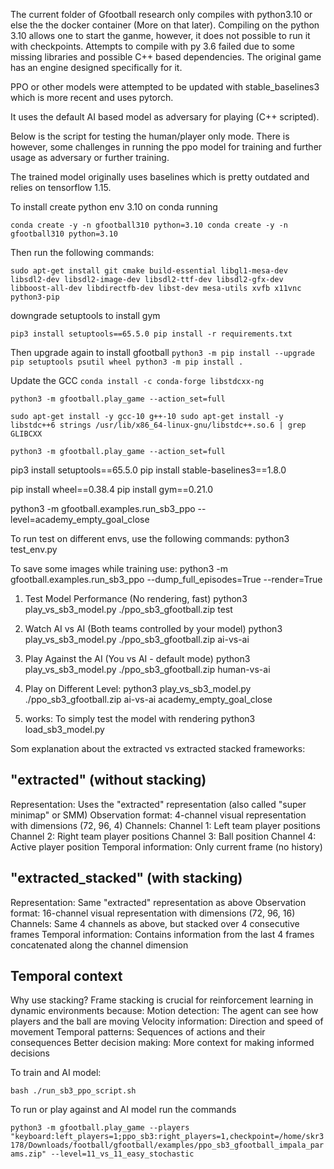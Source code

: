 The current folder of Gfootball research only compiles with python3.10 or else the the docker container (More on that later).
Compiling on the python 3.10 allows one to start the ganme, however, it does not possible to run it with checkpoints. Attempts to compile with py 3.6 failed due to some missing libraries and possible C++ based dependencies. The original game has an engine designed specifically for it. 

PPO or other models were attempted to be updated with stable_baselines3 which is more recent and uses pytorch. 

It uses the default AI based model as adversary for playing (C++ scripted).




Below is the script for testing the human/player only mode. 
There is however, some challenges in running the ppo model for training and further usage as adversary or further training. 

The trained model originally uses baselines which is pretty outdated and relies on tensorflow 1.15. 



To install create python env 3.10 on conda running

``conda create -y -n gfootball310 python=3.10
conda create -y -n gfootball310 python=3.10``

Then run the following commands:

``sudo apt-get install git cmake build-essential libgl1-mesa-dev libsdl2-dev libsdl2-image-dev libsdl2-ttf-dev libsdl2-gfx-dev libboost-all-dev libdirectfb-dev libst-dev mesa-utils xvfb x11vnc python3-pip``

downgrade setuptools to install gym

``pip3 install setuptools==65.5.0
pip install -r requirements.txt ``

Then upgrade again to install gfootball
``python3 -m pip install --upgrade pip setuptools psutil wheel
python3 -m pip install .``

Update the GCC 
``conda install -c conda-forge libstdcxx-ng``

``python3 -m gfootball.play_game --action_set=full``

``sudo apt-get install -y gcc-10 g++-10
sudo apt-get install -y libstdc++6
strings /usr/lib/x86_64-linux-gnu/libstdc++.so.6 | grep GLIBCXX``



```python3 -m gfootball.play_game --action_set=full```

pip3 install setuptools==65.5.0
pip install stable-baselines3==1.8.0

pip install wheel==0.38.4
pip install gym==0.21.0

python3 -m gfootball.examples.run_sb3_ppo --level=academy_empty_goal_close

To run test on different envs, use the following commands: 
python3 test_env.py

To save some images while training use:
python3 -m gfootball.examples.run_sb3_ppo --dump_full_episodes=True --render=True


1. Test Model Performance (No rendering, fast)
python3 play_vs_sb3_model.py ./ppo_sb3_gfootball.zip test


2. Watch AI vs AI (Both teams controlled by your model)
python3 play_vs_sb3_model.py ./ppo_sb3_gfootball.zip ai-vs-ai


3. Play Against the AI (You vs AI - default mode)
python3 play_vs_sb3_model.py ./ppo_sb3_gfootball.zip human-vs-ai


4. Play on Different Level:
python3 play_vs_sb3_model.py ./ppo_sb3_gfootball.zip ai-vs-ai academy_empty_goal_close


5. works:
To simply test the model with rendering
python3 load_sb3_model.py


Som explanation about the extracted vs extracted stacked frameworks: 

## "extracted" (without stacking)
Representation: Uses the "extracted" representation (also called "super minimap" or SMM)
Observation format: 4-channel visual representation with dimensions (72, 96, 4)
Channels:
Channel 1: Left team player positions
Channel 2: Right team player positions
Channel 3: Ball position
Channel 4: Active player position
Temporal information: Only current frame (no history)

## "extracted_stacked" (with stacking)

Representation: Same "extracted" representation as above
Observation format: 16-channel visual representation with dimensions (72, 96, 16)
Channels: Same 4 channels as above, but stacked over 4 consecutive frames
Temporal information: Contains information from the last 4 frames concatenated along the channel dimension

## Temporal context

Why use stacking?
Frame stacking is crucial for reinforcement learning in dynamic environments because:
Motion detection: The agent can see how players and the ball are moving
Velocity information: Direction and speed of movement
Temporal patterns: Sequences of actions and their consequences
Better decision making: More context for making informed decisions


To train and AI model:

```bash ./run_sb3_ppo_script.sh```

To run or play against and AI model run the commands

```python3 -m gfootball.play_game --players "keyboard:left_players=1;ppo_sb3:right_players=1,checkpoint=/home/skr3178/Downloads/football/gfootball/examples/ppo_sb3_gfootball_impala_params.zip" --level=11_vs_11_easy_stochastic```


